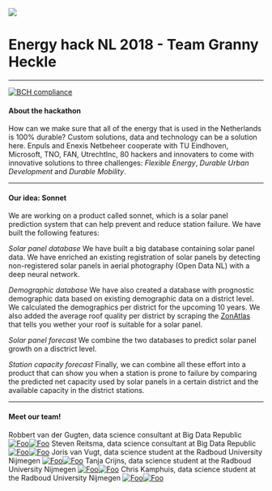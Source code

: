 ![](https://utrechtinc.nl/wp-content/uploads/2018/05/Header_NL.png)

# Energy hack NL 2018 - Team Granny Heckle
____

[![BCH compliance](https://bettercodehub.com/edge/badge/energyhacknl2018/grannyheckle?branch=master&token=910d4dde78889fe8a37607f7495a62ee3b6ffc0e)](https://bettercodehub.com/)


#### About the hackathon
How can we make sure that all of the energy that is used in the Netherlands is 100% durable?
Custom solutions, data and technology can be a solution here. Enpuls and Enexis Netbeheer cooperate with TU Eindhoven, Microsoft, TNO, FAN, UtrechtInc, 80 hackers and innovaters to come with innovative solutions to three challenges: *Flexible Energy*, *Durable Urban Development* and *Durable Mobility*.
___
#### Our idea: Sonnet
We are working on a product called sonnet, which is a solar panel prediction system that can help prevent and reduce station failure. We have built the following features:

*Solar panel database*
We have built a big database containing solar panel data. We have enriched an existing registration of solar panels by detecting non-registered solar panels in aerial photography (Open Data NL) with a deep neural network. 

*Demographic database*
We have also created a database with prognostic demographic data based on existing demographic data on a district level. We calculated the demographics per district for the upcoming 10 years. We also added the average roof quality per district by scraping the [ZonAtlas](http://www.zonatlas.nl/home/) that tells you wether your roof is suitable for a solar panel.

*Solar panel forecast*
We combine the two databases to predict solar panel growth on a disctrict level.

*Station capacity forecast*
Finally, we can combine all these effort into a product that can show you when a station is prone to failure by comparing the predicted net capacity used by solar panels in a certain district and the available capacity in the district stations.



___

#### Meet our team!

Robbert van der Gugten, data science consultant at Big Data Republic [![Foo](https://i.imgur.com/Dm73sxB.png)](https://www.linkedin.com/in/robbert-van-der-gugten-80369270/)[![Foo](http://resizeimage.net/mypic/FfbGhtXZjeHnGELR/BLYhA/github-mark.png)](https://github.com/robbertvdg)
Steven Reitsma, data science consultant at Big Data Republic [![Foo](https://i.imgur.com/Dm73sxB.png)](https://www.linkedin.com/in/steven-reitsma-b5229471/)[![Foo](http://resizeimage.net/mypic/FfbGhtXZjeHnGELR/BLYhA/github-mark.png)](https://github.com/StevenReitsma)
Joris van Vugt, data science student at the Radboud University Nijmegen [![Foo](https://i.imgur.com/Dm73sxB.png)](https://www.linkedin.com/in/joris-van-vugt-506571109/)[![Foo](http://resizeimage.net/mypic/FfbGhtXZjeHnGELR/BLYhA/github-mark.png)](https://github.com/jvanvugt)
Tanja Crijns, data science student at the Radboud University Nijmegen [![Foo](https://i.imgur.com/Dm73sxB.png)](https://www.linkedin.com/in/tanjacrijns/)[![Foo](http://resizeimage.net/mypic/FfbGhtXZjeHnGELR/BLYhA/github-mark.png)](https://github.com/TanjaCrijns)
Chris Kamphuis, data science student at the Radboud University Nijmegen [![Foo](https://i.imgur.com/Dm73sxB.png)](https://www.linkedin.com/in/chris-kamphuis-985b3a52/)[![Foo](http://resizeimage.net/mypic/FfbGhtXZjeHnGELR/BLYhA/github-mark.png)](https://github.com/Chriskamphuis)
